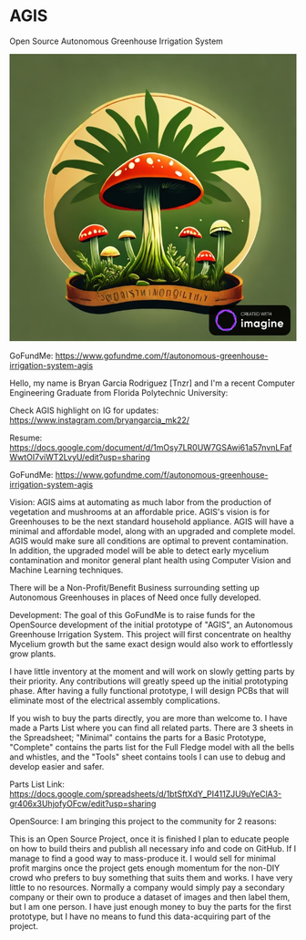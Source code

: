 # AGIS
Open Source Autonomous Greenhouse Irrigation System

![Autonomous Greenhouse Irrigation System](https://raw.githubusercontent.com/Tnzr/AGIS/main/AGIS.jpg)


GoFundMe: https://www.gofundme.com/f/autonomous-greenhouse-irrigation-system-agis

Hello, my name is Bryan Garcia Rodriguez [Tnzr] and I'm a recent Computer Engineering Graduate from Florida Polytechnic University:

Check AGIS highlight on IG for updates:
https://www.instagram.com/bryangarcia_mk22/

Resume: https://docs.google.com/document/d/1mOsy7LR0UW7GSAwi61a57nvnLFafWwtOI7viWT2LvyU/edit?usp=sharing

GoFundMe: https://www.gofundme.com/f/autonomous-greenhouse-irrigation-system-agis

Vision:
AGIS aims at automating as much labor from the production of vegetation and mushrooms at an affordable price. AGIS's vision is for Greenhouses to be the next standard household appliance. AGIS will have a minimal and affordable model, along with an upgraded and complete model. AGIS would make sure all conditions are optimal to prevent contamination. In addition, the upgraded model will be able to detect early mycelium contamination and monitor general plant health using Computer Vision and Machine Learning techniques.

There will be a Non-Profit/Benefit Business surrounding setting up Autonomous Greenhouses in places of Need once fully developed.


Development:
The goal of this GoFundMe is to raise funds for the OpenSource development of the initial prototype of "AGIS", an Autonomous Greenhouse Irrigation System. This project will first concentrate on healthy Mycelium growth but the same exact design would also work to effortlessly grow plants.

I have little inventory at the moment and will work on slowly getting parts by their priority. Any contributions will greatly speed up the initial prototyping phase. After having a fully functional prototype, I will design PCBs that will eliminate most of the electrical assembly complications.

If you wish to buy the parts directly, you are more than welcome to. I have made a Parts List where you can find all related parts. There are 3 sheets in the Spreadsheet; "Minimal" contains the parts for a Basic Prototype, "Complete" contains the parts list for the Full Fledge model with all the bells and whistles, and the "Tools" sheet contains tools I can use to debug and develop easier and safer.

Parts List Link: https://docs.google.com/spreadsheets/d/1btSftXdY_PI411ZJU9uYeClA3-gr406x3UhjofyOFcw/edit?usp=sharing


OpenSource:
I am bringing this project to the community for 2 reasons:

This is an Open Source Project, once it is finished I plan to educate people on how to build theirs and publish all necessary info and code on GitHub. If I manage to find a good way to mass-produce it. I would sell for minimal profit margins once the project gets enough momentum for the non-DIY crowd who prefers to buy something that suits them and works.
I have very little to no resources. Normally a company would simply pay a secondary company or their own to produce a dataset of images and then label them, but I am one person. I have just enough money to buy the parts for the first prototype, but I have no means to fund this data-acquiring part of the project.
